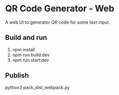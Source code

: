 # QR Code Generator - Web
A web UI to generator QR code for some text input.

## Build and run
1. npm install
2. npm run build:dev
3. npm run start:dev

## Publish
python3 pack_dist_webpack.py
